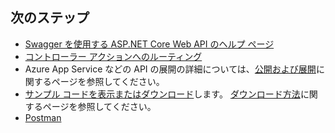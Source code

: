 ## <a name="next-steps"></a>次のステップ

* [Swagger を使用する ASP.NET Core Web API のヘルプ ページ](xref:tutorials/web-api-help-pages-using-swagger)
* [コントローラー アクションへのルーティング](xref:mvc/controllers/routing)
* Azure App Service などの API の展開の詳細については、[公開および展開](xref:publishing/index)に関するページを参照してください。
* [サンプル コードを表示またはダウンロード](https://github.com/aspnet/Docs/tree/master/aspnetcore/tutorials/first-web-api/sample)します。 [ダウンロード方法](xref:tutorials/index#how-to-download-a-sample)に関するページを参照してください。
* [Postman](https://www.getpostman.com/)
